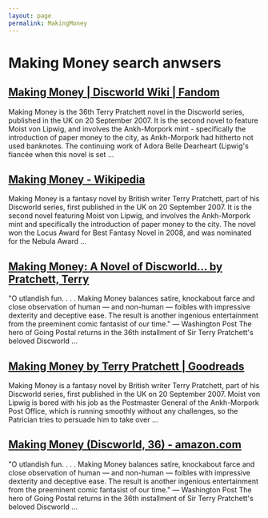 ```yaml
---
layout: page
permalink: MakingMoney
---
```


# Making Money search anwsers

## [Making Money | Discworld Wiki | Fandom](https://discworld.fandom.com/wiki/Making_Money)

Making Money is the 36th Terry Pratchett novel in the Discworld series, published in the UK on 20 September 2007. It is the second novel to feature Moist von Lipwig, and involves the Ankh-Morpork mint - specifically the introduction of paper money to the city, as Ankh-Morpork had hitherto not used banknotes. The continuing work of Adora Belle Dearheart (Lipwig's fiancée when this novel is set ...

## [Making Money - Wikipedia](https://en.wikipedia.org/wiki/Making_Money)

Making Money is a fantasy novel by British writer Terry Pratchett, part of his Discworld series, first published in the UK on 20 September 2007. It is the second novel featuring Moist von Lipwig, and involves the Ankh-Morpork mint and specifically the introduction of paper money to the city. The novel won the Locus Award for Best Fantasy Novel in 2008, and was nominated for the Nebula Award ...

## [Making Money: A Novel of Discworld... by Pratchett, Terry](https://www.amazon.com/Making-Money-Discworld-Terry-Pratchett/dp/0062334999)

"O utlandish fun. . . . Making Money balances satire, knockabout farce and close observation of human — and non-human — foibles with impressive dexterity and deceptive ease. The result is another ingenious entertainment from the preeminent comic fantasist of our time." — Washington Post The hero of Going Postal returns in the 36th installment of Sir Terry Pratchett's beloved Discworld ...

## [Making Money by Terry Pratchett | Goodreads](https://www.goodreads.com/book/show/116296.Making_Money)

Making Money is a fantasy novel by British writer Terry Pratchett, part of his Discworld series, first published in the UK on 20 September 2007. Moist von Lipwig is bored with his job as the Postmaster General of the Ankh-Morpork Post Office, which is running smoothly without any challenges, so the Patrician tries to persuade him to take over ...

## [Making Money (Discworld, 36) - amazon.com](https://www.amazon.com/Making-Money-Discworld-Terry-Pratchett/dp/0061161659)

"O utlandish fun. . . . Making Money balances satire, knockabout farce and close observation of human — and non-human — foibles with impressive dexterity and deceptive ease. The result is another ingenious entertainment from the preeminent comic fantasist of our time." — Washington Post The hero of Going Postal returns in the 36th installment of Sir Terry Pratchett's beloved Discworld ...
